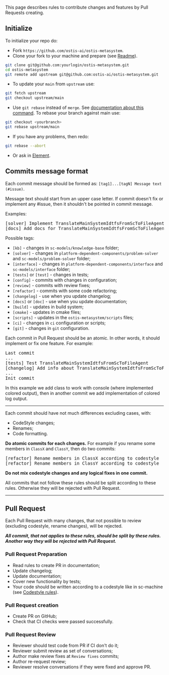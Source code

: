 This page describes rules to contribute changes and features by Pull Requests creating.

## Initialize

To initialize your repo do:

* Fork `https://github.com/ostis-ai/ostis-metasystem`.
* Clone your fork to your machine and prepare (see [Readme](https://github.com/ostis-ai/ostis-metasystem)).

```sh
git clone git@github.com:yourlogin/ostis-metasystem.git
cd ostis-metasystem
git remote add upstream git@github.com:ostis-ai/ostis-metasystem.git
```

* To update your `main` from `upstream` use:

```sh
git fetch upstream
git checkout upstream/main
```

* Use `git rebase` instead of `merge`. See [documentation about this command](https://git-scm.com/docs/git-rebase). To rebase your branch against main use:

```sh
git checkout <yourbranch>
git rebase upstream/main
```

* If you have any problems, then redo:

```sh
git rebase --abort
```

* Or ask in [Element](https://app.element.io/index.html#/room/#ostis_tech_support:matrix.org).

## Commits message format

Each commit message should be formed as: `[tag1]...[tagN] Message text (#issue)`.

Message text should start from an upper case letter. If commit doesn't fix or implement any #issue, then it shouldn't be pointed in commit message.

Examples:
<pre>
[solver] Implement TranslateMainSystemIdtfsFromScToFileAgent
[docs] Add docs for TranslateMainSystemIdtfsFromScToFileAgent
</pre>

Possible tags:

  * `[kb]` - changes in `sc-models/knowledge-base` folder;
  * `[solver]` - changes in `platform-dependent-components/problem-solver` and `sc-models/problem-solver` folder;
  * `[interface]` - changes in `platform-dependent-components/interface` and `sc-models/interface` folder;
  * `[tests]` or `[test]` - changes in tests;
  * `[config]` - commits with changes in configuration;
  * `[review]` - commits with review fixes;
  * `[refactor]` - commits with some code refactoring;
  * `[changelog]` - use when you update changelog;
  * `[docs]` or `[doc]` - use when you update documentation;
  * `[build]` - updates in build system;
  * `[cmake]` - updates in cmake files;
  * `[scripts]` - updates in the `ostis-metasystem/scripts` files;
  * `[ci]` - changes in `ci` configuration or scripts;
  * `[git]` - changes in `git` configuration.

Each commit in Pull Request should be an atomic. In other words, it should implement or fix one feature. For example:

<pre>
Last commit
...
[tests] Test TranslateMainSystemIdtfsFromScToFileAgent
[changelog] Add info about TranslateMainSystemIdtfsFromScToFileAgent
...
Init commit
</pre>

In this example we add class to work with console (where implemented colored output), then in another commit we add implementation of colored log output.

***
Each commit should have not much differences excluding cases, with:

  * CodeStyle changes; 
  * Renames; 
  * Code formatting.

**Do atomic commits for each changes.** For example if you rename some members in `ClassX` and `ClassY`, then do two commits:
<pre>
[refactor] Rename members in ClassX according to codestyle
[refactor] Rename members in ClassY according to codestyle
</pre>

**Do not mix codestyle changes and any logical fixes in one commit.**

All commits that not follow these rules should be split according to these rules. Otherwise they will be rejected with Pull Request.

***
## Pull Request

Each Pull Request with many changes, that not possible to review (excluding codestyle, rename changes), will be rejected.

_**All commit, that not applies to these rules, should be split by these rules. Another way they will be rejected with Pull Request.**_

### Pull Request Preparation

 - Read rules to create PR in documentation;
 - Update changelog;
 - Update documentation;
 - Cover new functionality by tests;
 - Your code should be written according to a codestyle like in sc-machine (see [Codestyle rules](https://ostis-ai.github.io/sc-machine/dev/codestyle/)).

### Pull Request creation

 - Create PR on GitHub;
 - Check that CI checks were passed successfully.

### Pull Request Review

 - Reviewer should test code from PR if CI don't do it;
 - Reviewer submit review as set of conversations;
 - Author make review fixes at `Review fixes` commits;
 - Author re-request review;
 - Reviewer resolve conversations if they were fixed and approve PR.
